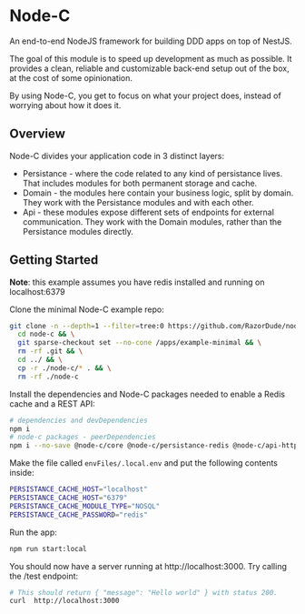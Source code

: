 # Node-C
An end-to-end NodeJS framework for building DDD apps on top of NestJS.

The goal of this module is to speed up development as much as possible. It provides a clean, reliable and customizable back-end setup out of the box, at the cost of some opinionation.

By using Node-C, you get to focus on what your project does, instead of worrying about how it does it.


## Overview
Node-C divides your application code in 3 distinct layers:
- Persistance - where the code related to any kind of persistance lives. That includes modules for both permanent storage and cache.
- Domain - the modules here contain your business logic, split by domain. They work with the Persistance modules and with each other.
- Api - these modules expose different sets of endpoints for external communication. They work with the Domain modules, rather than the Persistance modules directly.


## Getting Started
**Note**: this example assumes you have redis installed and running on localhost:6379

<!-- TODO: all of this should be a one-line npx -->
Clone the minimal Node-C example repo:
```bash
git clone -n --depth=1 --filter=tree:0 https://github.com/RazorDude/node-c && \
  cd node-c && \
  git sparse-checkout set --no-cone /apps/example-minimal && \
  rm -rf .git && \
  cd ../ && \
  cp -r ./node-c/* . && \
  rm -rf ./node-c
```

Install the dependencies and Node-C packages needed to enable a Redis cache and a REST API:
```bash
# dependencies and devDependencies
npm i
# node-c packages - peerDependencies
npm i --no-save @node-c/core @node-c/persistance-redis @node-c/api-http @node-c/api-rest
```

Make the file called `envFiles/.local.env` and put the following contents inside:
```bash
PERSISTANCE_CACHE_HOST="localhost"
PERSISTANCE_CACHE_HOST="6379"
PERSISTANCE_CACHE_MODULE_TYPE="NOSQL"
PERSISTANCE_CACHE_PASSWORD="redis"
```

Run the app:
```bash
npm run start:local
```

You should now have a server running at http://localhost:3000. Try calling the /test endpoint:
```bash
# This should return { "message": "Hello world" } with status 200.
curl  http://localhost:3000
```